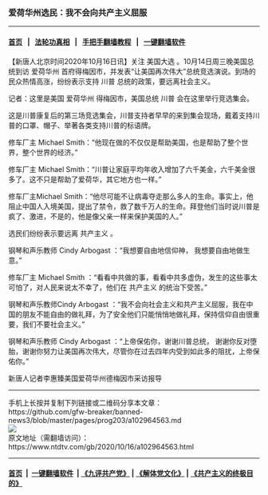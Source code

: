 ### 爱荷华州选民：我不会向共产主义屈服
------------------------

#### [首页](https://github.com/gfw-breaker/banned-news3/blob/master/README.md) &nbsp;&nbsp;|&nbsp;&nbsp; [法轮功真相](https://github.com/begood0513/basic/blob/master/README.md)  &nbsp;&nbsp;|&nbsp;&nbsp; [手把手翻墙教程](https://github.com/gfw-breaker/guides/wiki)  &nbsp;&nbsp;|&nbsp;&nbsp; [一键翻墙软件](https://github.com/gfw-breaker/nogfw/blob/master/README.md)  



<div><div class="post_content" itemprop="articleBody">
 <p>
  【新唐人北京时间2020年10月16日讯】关注
  <ok href="https://www.ntdtv.com/gb/美国大选.htm">
   美国大选
  </ok>
  。10月14日周三晚美国总统到访
  <ok href="https://www.ntdtv.com/gb/爱荷华州.htm">
   爱荷华州
  </ok>
  首府得梅因市，并发表“让美国再次伟大”总统竞选演说。到场的民众热情高涨，纷纷表示支持
  <ok href="https://www.ntdtv.com/gb/川普.htm">
   川普
  </ok>
  总统的政策，要远离社会主义。
 </p>
 <p>
  记者：这里是美国
  <ok href="https://www.ntdtv.com/gb/爱荷华州.htm">
   爱荷华州
  </ok>
  得梅因市，美国总统
  <ok href="https://www.ntdtv.com/gb/川普.htm">
   川普
  </ok>
  会在这里举行竞选集会。
 </p>
 <p>
  这是川普康复后的第三场竞选集会，川普支持者早早的来到集会现场，戴着支持川普的口罩、帽子、举著各类支持川普的标语牌。
 </p>
 <p>
  修车厂主 Michael Smith：“他现在做的不仅仅是帮助美国，也是帮助了整个世界，整个世界的经济。”
 </p>
 <p>
  修车厂主 Michael Smith：“川普让家庭平均年收入增加了六千美金，六千美金很多了。这不只是帮助了爱荷华，其它地方也一样。”
 </p>
 <p>
  修车厂主Michael Smith：“他尽可能不让病毒夺走那么多人的生命。事实上，他阻止中国人入境美国，提出了禁令，救了数千万人的生命。拜登他们当时说川普是疯了、激进，不是的，他是像父亲一样来保护美国的人。”
 </p>
 <p>
  选民们纷纷表示要远离
  <ok href="https://www.ntdtv.com/gb/共产主义.htm">
   共产主义
  </ok>
  。
 </p>
 <p>
  钢琴和声乐教师 Cindy Arbogast ：“我想要自由地信仰神， 我想要自由地做生意。”
 </p>
 <p>
  修车厂主 Michael Smith ：“看看中共做的事，看看中共多虚伪，发生的这些事太可怕了，对人民来说太不幸了，他们在
  <ok href="https://www.ntdtv.com/gb/共产主义.htm">
   共产主义
  </ok>
  的统治下受苦。”
 </p>
 <p>
  钢琴和声乐教师Cindy Arbogast ：“我不会向社会主义和共产主义屈服，我在中国的朋友不能自由的做礼拜，为了安全他们只能悄悄地做礼拜，保持信仰自由很重要，我们不要社会主义。”
 </p>
 <p>
  钢琴和声乐教师 Cindy Arbogast ：“上帝保佑你，谢谢川普总统， 谢谢你反对堕胎，谢谢你努力让美国再次伟大，尽管你在过去四年内受到如此多的阻扰，上帝保佑你。”
 </p>
 <p>
  新唐人记者李惠臻美国爱荷华州德梅因市采访报导
 </p>
 <div class="single_ad">
 </div>
</div>
</div>
<hr/>
手机上长按并复制下列链接或二维码分享本文章：<br/>
https://github.com/gfw-breaker/banned-news3/blob/master/pages/prog203/a102964563.md <br/>
<a href='https://github.com/gfw-breaker/banned-news3/blob/master/pages/prog203/a102964563.md'><img src='https://github.com/gfw-breaker/banned-news3/blob/master/pages/prog203/a102964563.md.png'/></a> <br/>
原文地址（需翻墙访问）：https://www.ntdtv.com/gb/2020/10/16/a102964563.html


------------------------
#### [首页](https://github.com/gfw-breaker/banned-news3/blob/master/README.md) &nbsp;|&nbsp; [一键翻墙软件](https://github.com/gfw-breaker/nogfw/blob/master/README.md) &nbsp;| [《九评共产党》](https://github.com/gfw-breaker/9ping.md/blob/master/README.md#九评之一评共产党是什么) | [《解体党文化》](https://github.com/gfw-breaker/jtdwh.md/blob/master/README.md) | [《共产主义的终极目的》](https://github.com/gfw-breaker/gczydzjmd.md/blob/master/README.md)


<img src='http://gfw-breaker.win/banned-news3/pages/prog203/a102964563.md' width='0px' height='0px'/>